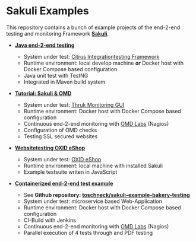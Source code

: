 # Sakuli Examples
This repository contains a bunch of example projects of the end-2-end testing and monitoring Framework **[Sakuli]**. 

* **[Java end-2-end testing](./java-example/README.md)**
    * System under test: [Citrus Integrationtesting Framework](http://www.citrusframework.org/)
    * Runtime environment: local develop machine ***or*** Docker host with Docker Compose based configuration
    * Java unit test with TestNG
    * Integrated in Maven build system
    
    
* **[Tutorial: Sakuli & OMD](./omd-labs-sakuli/README.md)**
    * System under test: [Thruk Monitoring GUI](https://www.thruk.org/)
    * Runtime environment: Docker host with Docker Compose based configuration
    * Continuous end-2-end monitoring with [OMD Labs](https://labs.consol.de/omd/) (Nagios)
    * Configuration of OMD checks
    * Testing SSL secured websites
    
    
* **[Websitetesting OXID eShop](./oxid_ubuntu)**
    * System under test: [OXID eShop](https://oxidforge.org/en/)
    * Runtime environment: local machine with installed Sakuli
    * Example testsuite writen in JavaScript


* **[Containerized end-2-end test example](https://github.com/toschneck/sakuli-example-bakery-testing)**
    * See **Github repository: [toschneck/sakuli-example-bakery-testing](https://github.com/toschneck/sakuli-example-bakery-testing)**
    * System under test: microservice based Web-Application
    * Runtime environment: Docker host with Docker Compose based configuration
    * CI-Build with Jenkins
    * Continuous end-2-end monitoring with [OMD Labs](https://labs.consol.de/omd/) (Nagios)
    * Parallel execution of 4 tests through and PDF testing

[Sakuli]:https://github.com/ConSol/sakuli
